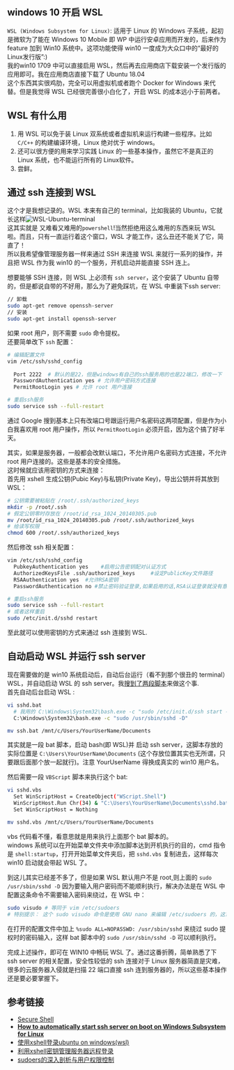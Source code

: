 ##  windows 10 开启 WSL
`WSL (Windows Subsystem for Linux)`: 适用于 Linux 的 Windows 子系统，起初是微软为了能在 Windows 10 Mobile 即 WP 中运行安卓应用而开发的，后来作为 feature 加到 Win10 系统中。这项功能使得 win10 一度成为大众口中的“最好的Linux发行版”:)  
我的win10 1709 中可以直接启用 WSL，然后再去应用商店下载安装一个发行版的应用即可。我在应用商店直接下载了 Ubuntu 18.04  
这个东西其实很鸡肋，完全可以用虚拟机或者跑个 Docker for Windows 来代替。但是我觉得 WSL 已经很完善很小白化了，开启 WSL 的成本远小于前两者。  
## WSL 有什么用
1. 用 WSL 可以免于装 Linux 双系统或者虚拟机来运行构建一些程序。比如 `C/C++` 的构建编译环境，Linux 绝对优于 windows。
2. 还可以很方便的用来学习实践 Linux 的一些基本操作，虽然它不是真正的 Linux 系统，也不能运行所有的 Linux软件。
3. 尝鲜。
## 通过 ssh 连接到 WSL
这个才是我想记录的。WSL 本来有自己的 terminal，比如我装的 Ubuntu，它就长这样![WSL-Ubuntu-terminal](https://fedt-blog.b0.upaiyun.com/uploads/1528992380000.png)  
这其实就是 又难看又难用的`powershell`!当然拒绝用这么难用的东西来玩 WSL 啦。而且，只有一直运行着这个窗口，WSL 才能工作，这么丑还不能关了它，简直了！  
所以我希望像管理服务器一样来通过 SSH 来连接 WSL 来就行一系列的操作，并且把 WSL 作为我 win10 的一个服务，开机启动并能直接 SSH 连上。  

想要能够 SSH 连接，则 WSL 上必须有 `ssh server`，这个安装了 Ubuntu 自带的，但是都说自带的不好用，那么为了避免踩坑，在 WSL 中重装下ssh server:  
```bash
// 卸载
sudo apt-get remove openssh-server
// 安装
sudo apt-get install openssh-server
```
如果 root 用户，则不需要 `sudo` 命令提权。  
还要简单改下 `ssh` 配置：
```bash
# 编辑配置文件
vim /etc/ssh/sshd_config
    
  Port 2222  # 默认的是22，但是windows有自己的ssh服务用的也是22端口，修改一下
  PasswordAuthentication yes # 允许用户密码方式连接
  PermitRootLogin yes # 允许 root 用户连接

# 重启ssh服务
sudo service ssh --full-restart
```
通过 Google 搜到基本上只有改端口号跟运行用户名密码这两项配置，但是作为小白我喜欢用 root 用户操作，所以 `PermitRootLogin` 必须开启，因为这个搞了好半天。  

其实，如果是服务器，一般都会改默认端口，不允许用户名密码方式连接，不允许 root 用户连接的。这些是基本的安全措施。  
这时候就应该用密钥的方式来连接：  
首先用 xshell 生成公钥(Pubic Key)与私钥(Private Key)，导出公钥并将其放到 WSL：  
```bash
# 公钥需要被粘贴在 /root/.ssh/authorized_keys
mkdir -p /root/.ssh 
# 假定公钥零时存放在 /root/id_rsa_1024_20140305.pub
mv /root/id_rsa_1024_20140305.pub /root/.ssh/authorized_keys 
# 给读写权限
chmod 600 /root/.ssh/authorized_keys
```  
然后修改 ssh 相关配置：  
```bash
vim /etc/ssh/sshd_config
  PubkeyAuthentication yes    #启用公告密钥配对认证方式 
  AuthorizedKeysFile .ssh/authorized_keys     #设定PublicKey文件路径
  RSAAuthentication yes  #允许RSA密钥
  PasswordAuthentication no #禁止密码验证登录,如果启用的话,RSA认证登录就没有意义了

# 重启ssh服务
sudo service ssh --full-restart
# 或者这样重启
sudo /etc/init.d/sshd restart 
```
至此就可以使用密钥的方式来通过 ssh 连接到 WSL.  

## 自动启动 WSL 并运行 ssh server
现在需要做的是 win10 系统启动后，自动后台运行（看不到那个很丑的 terminal）WSL，并自动启动 WSL 的 ssh server。我[搜到了两段脚本](https://gist.github.com/dentechy/de2be62b55cfd234681921d5a8b6be11)来做这个事.  
首先自动后台启动 WSL :  
```bash
vi sshd.bat
  # 我用的 C:\Windows\System32\bash.exe -c "sudo /etc/init.d/ssh start -D" 其实是一样的，只是下面这个可能会报错...
  C:\Windows\System32\bash.exe -c "sudo /usr/sbin/sshd -D"

mv ssh.bat /mnt/c/Users/YourUserName/Documents
```
其实就是一段 bat 脚本，启动 bash(即 WSL)并 启动 ssh server，这脚本存放的实际位置是 `C:\Users\YourUserName\Documents` (这个存放位置其实也无所谓，只要跟后面那个放一起就行)。注意 YourUserName 得换成真实的 win10 用户名。

然后需要一段 `VBScript` 脚本来执行这个 bat:  
```bash
vi sshd.vbs
  Set WinScriptHost = CreateObject("WScript.Shell")
  WinScriptHost.Run Chr(34) & "C:\Users\YourUserName\Documents\sshd.bat" & Chr(34), 0
  Set WinScriptHost = Nothing

mv sshd.vbs /mnt/c/Users/YourUserName/Documents
```
vbs 代码看不懂，看意思就是用来执行上面那个 bat 脚本的。  
windows 系统可以在开始菜单文件夹中添加脚本达到开机执行的目的，cmd 指令是 `shell:startup`，打开开始菜单文件夹后，把 `sshd.vbs` 复制进去，这样每次 win10 启动就会带起 WSL 了。  

到这儿其实已经差不多了，但是如果 WSL 默认用户不是 root,则上面的 `sudo /usr/sbin/sshd -D` 因为要输入用户密码而不能顺利执行，解决办法是在 WSL 中配置这条命令不需要输入密码来绕过，在 WSL 中：
```bash
sudo visudo # 等同于 vim /etc/sudoers
# 特别提示： 这个 sudo visudo 命令是使用 GNU nano 来编辑 /etc/sudoers 的，这东西保存并结束输入的快捷键是 Enter ... 这个还蛮坑的，半天找不到怎么保存退出
```
在打开的配置文件中加上 `%sudo ALL=NOPASSWD: /usr/sbin/sshd` 来绕过 sudo 提权时的密码输入，这样 bat 脚本中的 `sudo /usr/sbin/sshd -D` 可以顺利执行。


完成上述操作，即可在 WIN10 中畅玩 WSL 了。通过这番折腾，简单熟悉了下 ssh server 的相关配置，安全性较低的 ssh 连接对于 Linux 服务器简直是灾难，很多的云服务器入侵就是扫描 22 端口直接 ssh 连到服务器的，所以这些基本操作还是要必要掌握下。

## 参考链接
- [Secure Shell](https://zh.wikipedia.org/wiki/Secure_Shell)
- [**How to automatically start ssh server on boot on Windows Subsystem for Linux**](https://gist.github.com/dentechy/de2be62b55cfd234681921d5a8b6be11)
- [使用xshell登录ubuntu on windows(wsl)](https://www.jianshu.com/p/039411d2c1f6)
- [利用xshell密钥管理服务器远程登录](http://blog.51cto.com/zengweidao/1437979)
- [sudoers的深入剖析与用户权限控制](https://segmentfault.com/a/1190000007394449)


